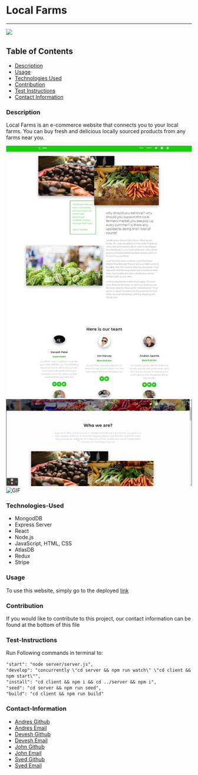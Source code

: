 # Local Farms
----
<a href="https://img.shields.io/badge/License-MIT-brightgreen"><img src="https://img.shields.io/badge/License-MIT-brightgreen"></a>
## Table of Contents
- [Description](#description)
- [Usage](#usage)
- [Technologies Used](#technologies-used)
- [Contribution](#contribution)
- [Test Instructions](#test-instructions)
- [Contact Information](#contact-information)

### Description
Local Farms is an e-commerce website that connects you to your local farms. You can buy fresh and delicious locally sourced products from any farms near you. 

![screenshot](/client/public/images/sitelayout.JPG)
![GIF](/client/public/images/LocalFarmsDemo.gif)
![GIF](/client/public/images/LocalProducts.gif)


### Technologies-Used
* MongodDB
* Express Server
* React
* Node.js
* JavaScript, HTML, CSS
* AtlasDB
* Redux
* Stripe

### Usage
To use this website, simply go to the deployed
 [link](https://localfarms.herokuapp.com/LandingPage)

### Contribution
If you would like to contribute to this project, our contact information can be found at the bottom of this file

### Test-Instructions
Run Following commands in terminal to:

    "start": "node server/server.js",
    "develop": "concurrently \"cd server && npm run watch\" \"cd client && npm start\"",
    "install": "cd client && npm i && cd ../server && npm i",
    "seed": "cd server && npm run seed",
    "build": "cd client && npm run build"

### Contact-Information
* [Andres Github](https://github.com/andresaponte22)
* [Andres Email](andresaponte.f@gmail.com)
* [Devesh Github](https://github.com/Devesh-p1)
* [Devesh Email](deveshpatel1@outlook.com)
* [John Github](https://github.com/harviator)
* [John Email](harviator@gmail.com)
* [Syed Github](https://github.com/ahsan13101994)
* [Syed Email](ahsan.ali0307@gmail.com)

